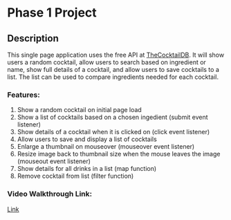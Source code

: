 # Phase 1 Project

## Description

This single page application uses the free API at [TheCocktailDB](https://www.thecocktaildb.com/api.php).  It will show users a random cocktail, allow users to search based on ingredient or name, show full details of a cocktail, and allow users to save cocktails to a list.  The list can be used to compare ingredients needed for each cocktail.

### Features:

1. Show a random cocktail on initial page load
2. Show a list of cocktails based on a chosen ingedient (submit event listener)
3. Show details of a cocktail when it is clicked on (click event listener)
4. Allow users to save and display a list of cocktails
5. Enlarge a thumbnail on mouseover (mouseover event listener)
6. Resize image back to thumbnail size when the mouse leaves the image (mouseout event listener)
7. Show details for all drinks in a list (map function)
8. Remove cocktail from list (filter function)

### Video Walkthrough Link:

[Link](https://youtu.be/B8-xm3nNt8I)